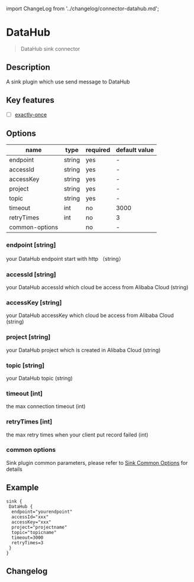 import ChangeLog from '../changelog/connector-datahub.md';

# DataHub

> DataHub sink connector

## Description

A sink plugin which use send message to DataHub

## Key features

- [ ] [exactly-once](../../concept/connector-v2-features.md)

## Options

|      name      |  type  | required | default value |
|----------------|--------|----------|---------------|
| endpoint       | string | yes      | -             |
| accessId       | string | yes      | -             |
| accessKey      | string | yes      | -             |
| project        | string | yes      | -             |
| topic          | string | yes      | -             |
| timeout        | int    | no       | 3000          |
| retryTimes     | int    | no       | 3             |
| common-options |        | no       | -             |

### endpoint [string]

your DataHub endpoint start with http （string）

### accessId [string]

your DataHub accessId which cloud be access from Alibaba Cloud  (string)

### accessKey [string]

your DataHub accessKey which cloud be access from Alibaba Cloud  (string)

### project [string]

your DataHub project which is created in Alibaba Cloud  (string)

### topic [string]

your DataHub topic  (string)

### timeout [int]

the max connection timeout (int)

### retryTimes [int]

the max retry times when your client put record failed  (int)

### common options

Sink plugin common parameters, please refer to [Sink Common Options](../sink-common-options.md) for details

## Example

```hocon
sink {
 DataHub {
  endpoint="yourendpoint"
  accessId="xxx"
  accessKey="xxx"
  project="projectname"
  topic="topicname"
  timeout=3000
  retryTimes=3
 }
}
```

## Changelog

<ChangeLog />

